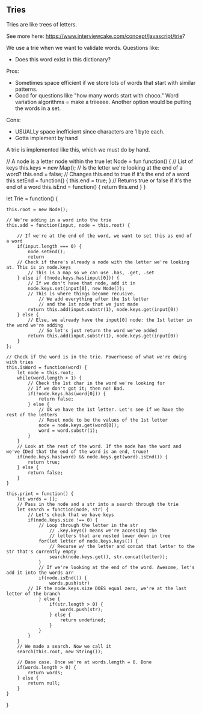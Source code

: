 
## Tries


Tries are like trees of letters.

See more here: https://www.interviewcake.com/concept/javascript/trie? 

We use a trie when we want to validate words. Questions like: 
- Does this word exist in this dictionary? 


Pros:
- Sometimes space efficient if we store lots of words that start with similar patterns.
- Good for questions like "how many words start with choco." Word variation algorithms = make a triieeee. Another option would be putting the words in a set. 

Cons:
- USUALLy space inefficient since characters are 1 byte each. 
- Gotta implement by hand 


A trie is implemented like this, which we must do by hand. 

// A node is a letter node within the true
let Node = fun function() {
    // List of keys
    this.keys = new Map();
    // Is the letter we're looking at the end of a word?
    this.end = false; 
    // Changes this.end to true if it's the end of a word
    this.setEnd = function() {
        this.end = true;
    }
    // Returns true or false if it's the end of a word
    this.isEnd = function() {
        return this.end
    }
}

let Trie = function() {

    this.root = new Node();

    // We're adding in a word into the trie
    this.add = function(input, node = this.root) {

        // If we're at the end of the word, we want to set this as end of a word 
        if(input.length === 0) {
            node.setEnd();
            return 
        // Check if there's already a node with the letter we're looking at. This is in node.keys 
            // This is a map so we can use .has, .get, .set
        } else if (!node.keys.has(input[0])) {
            // If we don't have that node, add it in 
            node.keys.set(input[0], new Node());
            // This is where things become recusive.
                // We add everything after the 1st letter
                // and the 1st node that we just made 
            return this.add(input.substr(1), node.keys.get(input[0))
        } else {
            // Else, we already have the input[0] node: the 1st letter in the word we're adding 
                // So let's just return the word we've added 
            return this.add(input.substr(1), node.keys.get(input[0))
        }
    };

    // Check if the word is in the trie. Powerhouse of what we're doing with tries
    this.isWord = function(word) {
        let node = this.root; 
        while(word.length > 1) {
            // Check the 1st char in the word we're looking for 
            // If we don't got it; then no! Bad.
            if(!node.keys.has(word[0])) {
                return false;
            } else {
                // Ok we have the 1st letter. Let's see if we have the rest of the letters 
                // Reset node to be the values of the 1st letter
                node = node.keys.get(word[0]); 
                word = word.substr(1);
            }
        }
        // Look at the rest of the word. If the node has the word and we've IDed that the end of the word is an end, truue! 
        if(node.keys.has(word) && node.keys.get(word).isEnd()) {
            return true;
        } else {
            return false;
        }
    }

    this.print = function() {
        let words = [];
        // Pass in the node and a str into a search through the trie
        let search = function(node, str) {
            // Let's check that we have keys
            if(node.keys.size !== 0) {
                // Loop through the letter in the str
                    // .key.keys() means we're accessing the 
                    // letters that are nested lower down in tree
                for(let letter of node.keys.keys()) {
                    // Recurse w/ the letter and concat that letter to the str that's currently empty
                    search(node.keys.get(), str.concat(letter));
                } 
                // If we're looking at the end of the word. Awesome, let's add it into the words arr
                if(node.isEnd()) {
                    words.push(str)
            // IF the node.keys.size DOES equal zero, we're at the last letter of the branch
                } else {
                    if(str.length > 0) {
                        words.push(str);
                    } else {
                        return undefined;
                    }
                }
            }
        }
        // We made a search. Now we call it 
        search(this.root, new String()); 
            
        // Base case. Once we're at words.length = 0. Done   
        if(words.length > 0) {
            return words;
        } else {
            return null;
        }
    }


}
 
